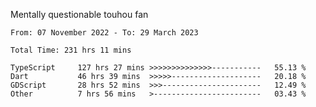 Mentally questionable touhou fan

<!--START_SECTION:waka-->

```text
From: 07 November 2022 - To: 29 March 2023

Total Time: 231 hrs 11 mins

TypeScript     127 hrs 27 mins >>>>>>>>>>>>>>-----------   55.13 %
Dart           46 hrs 39 mins  >>>>>--------------------   20.18 %
GDScript       28 hrs 52 mins  >>>----------------------   12.49 %
Other          7 hrs 56 mins   >------------------------   03.43 %
```

<!--END_SECTION:waka-->
